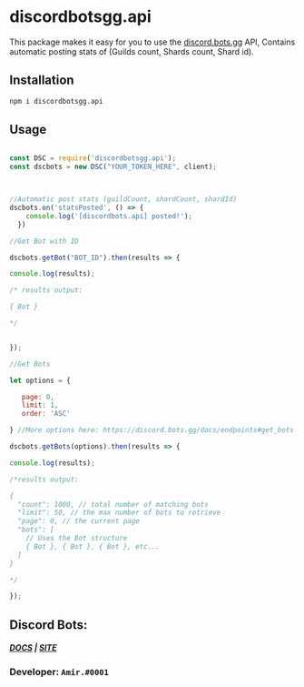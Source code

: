 # discordbotsgg.api
This package makes it easy for you to use the [discord.bots.gg](https://discord.bots.gg/) API, Contains automatic posting stats of (Guilds count, Shards count, Shard id).

## Installation


```bash
npm i discordbotsgg.api
```

## Usage

```js

const DSC = require('discordbotsgg.api');
const dscbots = new DSC("YOUR_TOKEN_HERE", client);



//Automatic post stats (guildCount, shardCount, shardId)
dscbots.on('statsPosted', () => {
    console.log('[discordbots.api] posted!');
  })

//Get Bot with ID

dscbots.getBot("BOT_ID").then(results => {

console.log(results);

/* results output:

{ Bot }

*/


});

//Get Bots

let options = {

   page: 0,
   limit: 1,
   order: 'ASC'

} //More options here: https://discord.bots.gg/docs/endpoints#get_bots

dscbots.getBots(options).then(results => {

console.log(results);

/*results output:

{
  "count": 1000, // total number of matching bots
  "limit": 50, // the max number of bots to retrieve
  "page": 0, // the current page
  "bots": [
    // Uses the Bot structure
    { Bot }, { Bot }, { Bot }, etc...
  ]
}

*/

});

```



## Discord Bots: 
##### [DOCS](https://discord.bots.gg/docs) | [SITE](https://discord.bots.gg/)

### Developer: `Amir.#0001`